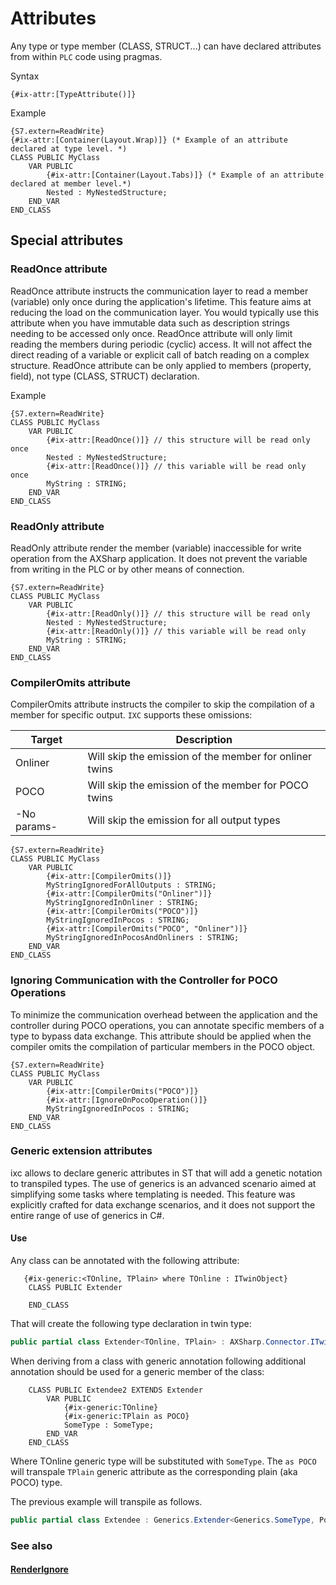 # Attributes

Any type or type member (CLASS, STRUCT...) can have declared attributes from within `PLC` code using pragmas.

Syntax

~~~ iecst
{#ix-attr:[TypeAttribute()]}
~~~

Example

~~~iecst
{S7.extern=ReadWrite}
{#ix-attr:[Container(Layout.Wrap)]} (* Example of an attribute declared at type level. *)
CLASS PUBLIC MyClass
    VAR PUBLIC
        {#ix-attr:[Container(Layout.Tabs)]} (* Example of an attribute declared at member level.*)
        Nested : MyNestedStructure;
    END_VAR
END_CLASS
~~~

## Special attributes

### ReadOnce attribute

ReadOnce attribute instructs the communication layer to read a member (variable) only once during the application's lifetime.
This feature aims at reducing the load on the communication layer. You would typically use this attribute when you have immutable data
such as description strings needing to be accessed only once.
ReadOnce attribute will only limit reading the members during periodic (cyclic) access. It will not affect the direct reading of a variable 
or explicit call of batch reading on a complex structure.
ReadOnce attribute can be only applied to members (property, field), not type (CLASS, STRUCT) declaration.


Example

~~~iecst
{S7.extern=ReadWrite}
CLASS PUBLIC MyClass
    VAR PUBLIC
        {#ix-attr:[ReadOnce()]} // this structure will be read only once
        Nested : MyNestedStructure;
        {#ix-attr:[ReadOnce()]} // this variable will be read only once
        MyString : STRING;
    END_VAR
END_CLASS
~~~

### ReadOnly attribute

ReadOnly attribute render the member (variable) inaccessible for write operation from the AXSharp application. It does not prevent the variable from writing in the PLC or by other means of connection.


~~~iecst
{S7.extern=ReadWrite}
CLASS PUBLIC MyClass
    VAR PUBLIC
        {#ix-attr:[ReadOnly()]} // this structure will be read only
        Nested : MyNestedStructure;
        {#ix-attr:[ReadOnly()]} // this variable will be read only
        MyString : STRING;
    END_VAR
END_CLASS
~~~

### CompilerOmits attribute

CompilerOmits attribute instructs the compiler to skip the compilation of a member for specific output. `IXC` supports these omissions:

|   Target    |                      Description                       |
| ----------- | ------------------------------------------------------ |
| Onliner     | Will skip the emission of the member for onliner twins |
| POCO        | Will skip the emission of the member for POCO twins    |
| -No params- | Will skip the emission for all output types            |


~~~iecst
{S7.extern=ReadWrite}
CLASS PUBLIC MyClass
    VAR PUBLIC
        {#ix-attr:[CompilerOmits()]} 
        MyStringIgnoredForAllOutputs : STRING;
        {#ix-attr:[CompilerOmits("Onliner")]} 
        MyStringIgnoredInOnliner : STRING;
        {#ix-attr:[CompilerOmits("POCO")]} 
        MyStringIgnoredInPocos : STRING;
        {#ix-attr:[CompilerOmits("POCO", "Onliner")]} 
        MyStringIgnoredInPocosAndOnliners : STRING;
    END_VAR
END_CLASS
~~~

### Ignoring Communication with the Controller for POCO Operations

To minimize the communication overhead between the application and the controller during POCO operations, you can annotate specific members of a type to bypass data exchange. This attribute should be applied when the compiler omits the compilation of particular members in the POCO object.

```iecst
{S7.extern=ReadWrite}
CLASS PUBLIC MyClass
    VAR PUBLIC        
        {#ix-attr:[CompilerOmits("POCO")]} 
        {#ix-attr:[IgnoreOnPocoOperation()]} 
        MyStringIgnoredInPocos : STRING;        
    END_VAR
END_CLASS
```

### Generic extension attributes

ixc allows to declare generic attributes in ST that will add a genetic notation to transpiled types.
The use of generics is an advanced scenario aimed at simplifying some tasks where templating is needed. 
This feature was explicitly crafted for data exchange scenarios, and it does not support the entire range of use of generics in C#.


#### Use

Any class can be annotated with the following attribute:

~~~iecst
   {#ix-generic:<TOnline, TPlain> where TOnline : ITwinObject}
    CLASS PUBLIC Extender
    
    END_CLASS
~~~

That will create the following type declaration in twin type:

~~~C#
public partial class Extender<TOnline, TPlain> : AXSharp.Connector.ITwinObject where TOnline : ITwinObject
~~~


When deriving from a class with generic annotation following additional annotation should be used for a generic member of the class:

~~~iecst
    CLASS PUBLIC Extendee2 EXTENDS Extender
        VAR PUBLIC
            {#ix-generic:TOnline}
            {#ix-generic:TPlain as POCO}
            SomeType : SomeType;          
        END_VAR
    END_CLASS
~~~

Where TOnline generic type will be substituted with `SomeType`. The `as POCO` will transpale `TPlain` generic attribute as the corresponding plain (aka POCO) type.

The previous example will transpile as follows.
~~~C#
public partial class Extendee : Generics.Extender<Generics.SomeType, Pocos.Generics.SomeType>
~~~

### See also 

#### [RenderIgnore](../blazor/RENDERABLECONTENT.md#renderignore-and-custom-labels)
